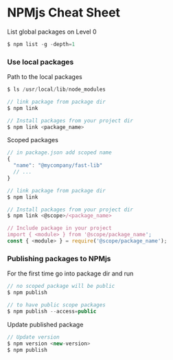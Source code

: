 # NPMjs Cheat Sheet

List global packages on Level 0

```js
$ npm list -g -depth=1
```

### Use local packages

Path to the local packages

```js
$ ls /usr/local/lib/node_modules
```

```js
// link package from package dir
$ npm link

// Install packages from your project dir
$ npm link <package_name>
```

Scoped packages

```js
// in package.json add scoped name
{
  "name": "@mycompany/fast-lib"
  // ...
}

// link package from package dir
$ npm link

// Install packages from your project dir
$ npm link <@scope>/<package_name>

// Include package in your project
import { <module> } from '@scope/package_name';
const { <module> } = require('@scope/package_name');
```

### Publishing packages to NPMjs

For the first time go into package dir and run

```js
// no scoped package will be public
$ npm publish

// to have public scope packages
$ npm publish --access=public
```

Update published package

```js
// Update version
$ npm version <new-version>
$ npm publish
```
